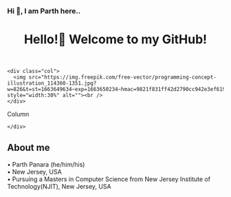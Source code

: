 ###  Hi 👋, I am Parth here..


<div align="center">


<h1>Hello!👋 Welcome to my GitHub!</h1><br />

</div>
<div class="container">

  <div class="row">
    
    <div class="col">
      <img src="https://img.freepik.com/free-vector/programming-concept-illustration_114360-1351.jpg?w=826&t=st=1663649634~exp=1663650234~hmac=9821f831ff42d2790cc942e3ef6194a385d3af18a75736d632d62d845cef38c1/" style="width:30%" alt=""><br />
    </div>
 
  <div class="col">
      Column
    </div>
  
    </div>

</div>


<h2>About me</h2>
• Parth Panara (he/him/his)<br />
• New Jersey, USA<br />
• Pursuing a Masters in Computer Science from New Jersey Institute of Technology(NJIT), New Jersey, USA<br /><br />
